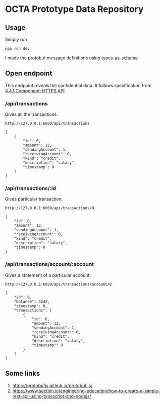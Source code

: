 # OCTA Prototype Data Repository

## Usage

Simply run

```
npm run dev
```

I made the protobuf message definitions using [types-as-schema](https://www.npmjs.com/package/types-as-schema)

## Open endpoint

This endpoint reveals the confidential data. It follows specification from [4.4.1 Component: HTTPS API](https://github.com/octaborg/proposals/blob/main/OCTA-0.md#441-component-https-api)

### /api/transactions

Gives all the transactions.

```
http://127.0.0.1:6060/api/transactions
```

```
[
    {
        "id": 0,
        "amount": 12,
        "sendingAccount": 1,
        "receivingAccount": 0,
        "kind": "credit",
        "description": "salary",
        "timestamp": 0
    }
]
```

### /api/transactions/:id

Gives particular transaction.

```
http://127.0.0.1:6060/api/transactions/0
```

```
{
    "id": 0,
    "amount": 12,
    "sendingAccount": 1,
    "receivingAccount": 0,
    "kind": "credit",
    "description": "salary",
    "timestamp": 0
}
```

### /api/transactions/account/:account

Gives a statement of a particular account.

```
http://127.0.0.1:6060/api/transactions/account/0
```

```
{
    "id": 0,
    "balance": 3242,
    "timestamp": 0,
    "transactions": [
        {
            "id": 0,
            "amount": 12,
            "sendingAccount": 1,
            "receivingAccount": 0,
            "kind": "credit",
            "description": "salary",
            "timestamp": 0
        }
    ]
}
```

## Some links

1. https://protobufjs.github.io/protobuf.js/
2. https://www.section.io/engineering-education/how-to-create-a-simple-rest-api-using-typescript-and-nodejs/
